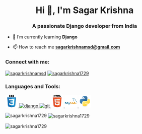 

<h1 align="center">Hi 👋, I'm Sagar Krishna</h1>
<h3 align="center">A passionate Django developer from India</h3>


- 🌱 I’m currently learning **Django**

- 📫 How to reach me **sagarkrishnamsd@gmail.com**

<h3 align="left">Connect with me:</h3>
<p align="left">
<a href="https://instagram.com/sagarkrishnamsd" target="blank"><img align="center" src="https://raw.githubusercontent.com/rahuldkjain/github-profile-readme-generator/master/src/images/icons/Social/instagram.svg" alt="sagarkrishnamsd" height="30" width="40" /></a>
<a href="https://www.leetcode.com/sagarkrishna1729" target="blank"><img align="center" src="https://raw.githubusercontent.com/rahuldkjain/github-profile-readme-generator/master/src/images/icons/Social/leet-code.svg" alt="sagarkrishna1729" height="30" width="40" /></a>
</p>

<h3 align="left">Languages and Tools:</h3>
<p align="left"> <a href="https://www.w3schools.com/css/" target="_blank" rel="noreferrer"> <img src="https://raw.githubusercontent.com/devicons/devicon/master/icons/css3/css3-original-wordmark.svg" alt="css3" width="40" height="40"/> </a> <a href="https://www.djangoproject.com/" target="_blank" rel="noreferrer"> <img src="https://cdn.worldvectorlogo.com/logos/django.svg" alt="django" width="40" height="40"/> </a> <a href="https://git-scm.com/" target="_blank" rel="noreferrer"> <img src="https://www.vectorlogo.zone/logos/git-scm/git-scm-icon.svg" alt="git" width="40" height="40"/> </a> <a href="https://www.w3.org/html/" target="_blank" rel="noreferrer"> <img src="https://raw.githubusercontent.com/devicons/devicon/master/icons/html5/html5-original-wordmark.svg" alt="html5" width="40" height="40"/> </a> <a href="https://www.mysql.com/" target="_blank" rel="noreferrer"> <img src="https://raw.githubusercontent.com/devicons/devicon/master/icons/mysql/mysql-original-wordmark.svg" alt="mysql" width="40" height="40"/> </a> <a href="https://www.python.org" target="_blank" rel="noreferrer"> <img src="https://raw.githubusercontent.com/devicons/devicon/master/icons/python/python-original.svg" alt="python" width="40" height="40"/> </a> </p>

<p><img align="left" src="https://github-readme-stats.vercel.app/api/top-langs?username=sagarkrishna1729&show_icons=true&locale=en&layout=compact" alt="sagarkrishna1729" /></p>

<p>&nbsp;<img align="center" src="https://github-readme-stats.vercel.app/api?username=sagarkrishna1729&show_icons=true&locale=en" alt="sagarkrishna1729" /></p>
<p><img align="center" src="https://github-readme-streak-stats.herokuapp.com/?user=sagarkrishna1729&" alt="sagarkrishna1729" /></p>

